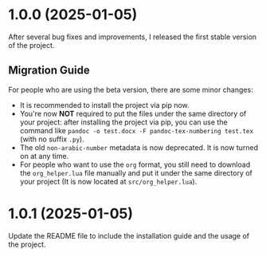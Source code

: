# 1.0.0 (2025-01-05)
After several bug fixes and improvements, I released the first stable version of the project. 

## Migration Guide
For people who are using the beta version, there are some minor changes:
- It is recommended to install the project via pip now.
- You're now **NOT** required to put the files under the same directory of your project: after installing the project via pip, you can use the command like `pandoc -o test.docx -F pandoc-tex-numbering test.tex` (with no suffix `.py`).
- The old `non-arabic-number` metadata is now deprecated. It is now turned on at any time.
- For people who want to use the `org` format, you still need to download the `org_helper.lua` file manually and put it under the same directory of your project (It is now located at `src/org_helper.lua`).

# 1.0.1 (2025-01-05)

Update the README file to include the installation guide and the usage of the project.